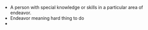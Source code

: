 - A person with special knowledge or skills in a particular area of endeavor.
- Endeavor meaning hard thing to do
-